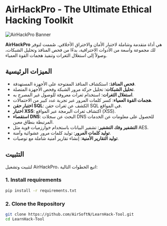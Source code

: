 # AirHackPro - The Ultimate Ethical Hacking Toolkit

![AirHackPro Banner](https://via.placeholder.com/800x200.png?text=AirHackPro+-+The+Ultimate+Ethical+Hacking+Toolkit)

**AirHackPro** هي أداة متقدمة وشاملة لاختبار الأمان والاختراق الأخلاقي. صُممت لتوفر لك مجموعة واسعة من الأدوات الاحترافية، بدءًا من فحص المنافذ وتحليل الشبكات، وصولاً إلى استغلال الثغرات وتنفيذ هجمات القوة العمياء.

## الميزات الرئيسية

- **فحص المنافذ**: استكشاف المنافذ المفتوحة على الأجهزة المستهدفة.
- **تحليل الشبكات**: تحليل حركة مرور الشبكة وفحص الأجهزة المتصلة.
- **استغلال الثغرات**: استخدام ثغرات معروفة للوصول غير المصرح به.
- **هجمات القوة العمياء**: كسر كلمات المرور عبر تجربة عدد كبير من الاحتمالات.
- **اختبار حقن SQL**: الكشف عن ثغرات حقن SQL في المواقع.
- **اختبار XSS**: اكتشاف ثغرات البرمجة عبر المواقع (XSS).
- **استقصاء DNS**: البحث عن سجلات DNS للحصول على معلومات عن الخدمات المرتبطة بنطاق معين.
- **التشفير وفك التشفير**: تشفير البيانات باستخدام خوارزميات قوية مثل AES.
- **توليد كلمات المرور**: توليد كلمات مرور عشوائية وآمنة.
- **توليد التقارير الأمنية**: إنشاء تقارير أمنية شاملة مع توصيات.

## التثبيت

لتثبيت وتشغيل AirHackPro، اتبع الخطوات التالية:
### 1. Install requirements

```bash
pip install -r requirements.txt
```
### 2. Clone the Repository

```bash
git clone https://github.com/AirSoftN/LearnHack-Tool.git
cd LearnHack-Tool
```
